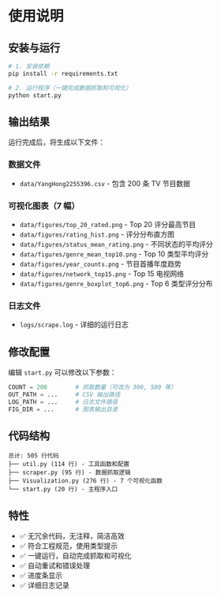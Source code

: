 # 使用说明

## 安装与运行

```bash
# 1. 安装依赖
pip install -r requirements.txt

# 2. 运行程序（一键完成数据抓取和可视化）
python start.py
```

## 输出结果

运行完成后，将生成以下文件：

### 数据文件
- `data/YangHong2255396.csv` - 包含 200 条 TV 节目数据

### 可视化图表（7 幅）
- `data/figures/top_20_rated.png` - Top 20 评分最高节目
- `data/figures/rating_hist.png` - 评分分布直方图
- `data/figures/status_mean_rating.png` - 不同状态的平均评分
- `data/figures/genre_mean_top10.png` - Top 10 类型平均评分
- `data/figures/year_counts.png` - 节目首播年度趋势
- `data/figures/network_top15.png` - Top 15 电视网络
- `data/figures/genre_boxplot_top6.png` - Top 6 类型评分分布

### 日志文件
- `logs/scrape.log` - 详细的运行日志

## 修改配置

编辑 `start.py` 可以修改以下参数：

```python
COUNT = 200        # 抓取数量（可改为 300, 500 等）
OUT_PATH = ...     # CSV 输出路径
LOG_PATH = ...     # 日志文件路径
FIG_DIR = ...      # 图表输出目录
```

## 代码结构

```
总计: 505 行代码
├── util.py (114 行) - 工具函数和配置
├── scraper.py (95 行) - 数据抓取逻辑
├── Visualization.py (276 行) - 7 个可视化函数
└── start.py (20 行) - 主程序入口
```

## 特性

- ✅ 无冗余代码，无注释，简洁高效
- ✅ 符合工程规范，使用类型提示
- ✅ 一键运行，自动完成抓取和可视化
- ✅ 自动重试和错误处理
- ✅ 进度条显示
- ✅ 详细日志记录

